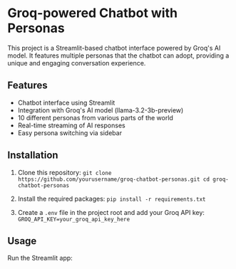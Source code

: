 # Groq-powered Chatbot with Personas

This project is a Streamlit-based chatbot interface powered by Groq's AI model. It features multiple personas that the chatbot can adopt, providing a unique and engaging conversation experience.

## Features

- Chatbot interface using Streamlit
- Integration with Groq's AI model (llama-3.2-3b-preview)
- 10 different personas from various parts of the world
- Real-time streaming of AI responses
- Easy persona switching via sidebar

## Installation

1. Clone this repository:   ```
   git clone https://github.com/yourusername/groq-chatbot-personas.git
   cd groq-chatbot-personas   ```

2. Install the required packages:   ```
   pip install -r requirements.txt   ```

3. Create a `.env` file in the project root and add your Groq API key:   ```
   GROQ_API_KEY=your_groq_api_key_here   ```

## Usage

Run the Streamlit app:
